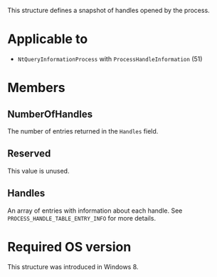 This structure defines a snapshot of handles opened by the process.

# Applicable to
 - `NtQueryInformationProcess` with `ProcessHandleInformation` (51)

# Members

## NumberOfHandles
The number of entries returned in the `Handles` field.

## Reserved
This value is unused.

## Handles
An array of entries with information about each handle. See `PROCESS_HANDLE_TABLE_ENTRY_INFO` for more details.

# Required OS version
This structure was introduced in Windows 8.
